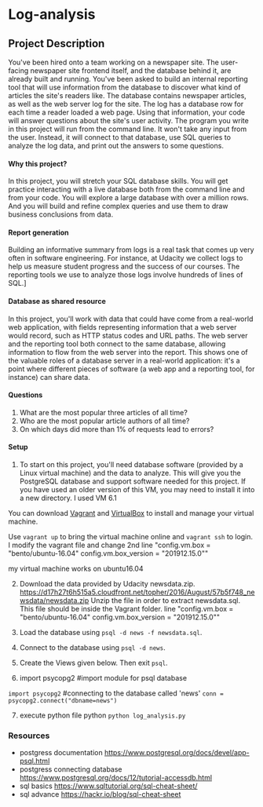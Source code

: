  # Log-analysis
## Project Description

You've been hired onto a team working on a newspaper site. The user-facing newspaper site frontend itself, and the database behind it, are already built and running. You've been asked to build an internal reporting tool that will use information from the database to discover what kind of articles the site's readers like.
The database contains newspaper articles, as well as the web server log for the site. The log has a database row for each time a reader loaded a web page. Using that information, your code will answer questions about the site's user activity.
The program you write in this project will run from the command line. It won't take any input from the user. Instead, it will connect to that database, use SQL queries to analyze the log data, and print out the answers to some questions.


####    Why this project?
In this project, you will stretch your SQL database skills. You will get practice interacting with a live database both from the command line and from your code. You will explore a large database with over a million rows. And you will build and refine complex queries and use them to draw business conclusions from data.


####    Report generation
Building an informative summary from logs is a real task that comes up very often in software engineering. For instance, at Udacity we collect logs to help us measure student progress and the success of our courses. The reporting tools we use to analyze those logs involve hundreds of lines of SQL.]

####    Database as shared resource
In this project, you'll work with data that could have come from a real-world web application, with fields representing information that a web server would record, such as HTTP status codes and URL paths. The web server and the reporting tool both connect to the same database, allowing information to flow from the web server into the report.
This shows one of the valuable roles of a database server in a real-world application: it's a point where different pieces of software (a web app and a reporting tool, for instance) can share data.


####    Questions
1. What are the most popular three articles of all time?
2. Who are the most popular article authors of all time?
3. On which days did more than 1% of requests lead to errors?

#### Setup
1. To start on this project, you'll need database software (provided by a Linux virtual machine) and the data to analyze.
This will give you the PostgreSQL database and support software needed for this project. If you have used an older version of this VM, you may need to install it into a new directory. I used VM 6.1

You can download [Vagrant](https://www.vagrantup.com/) and [VirtualBox](https://www.virtualbox.org/wiki/Download_Old_Builds_5_1) to install and manage your virtual machine.

Use `vagrant up` to bring the virtual machine online and `vagrant ssh` to login. I modify the vagrant file and change 2nd line
"config.vm.box = "bento/ubuntu-16.04"
config.vm.box_version = "201912.15.0""

my virtual machine works on ubuntu16.04

2. Download the data provided by Udacity newsdata.zip. https://d17h27t6h515a5.cloudfront.net/topher/2016/August/57b5f748_newsdata/newsdata.zip
 Unzip the file in order to extract newsdata.sql. This file should be inside the Vagrant folder.
line
"config.vm.box = "bento/ubuntu-16.04"
config.vm.box_version = "201912.15.0""



3. Load the database using `psql -d news -f newsdata.sql`.

4. Connect to the database using `psql -d news`.

5. Create the Views given below. Then exit `psql`.

6. import psycopg2 #import module for psql database

`import psycopg2`
#connecting to the database called  'news'
`conn = psycopg2.connect("dbname=news")`

7. execute python file python `python log_analysis.py` 

### Resources
- postgress documentation https://www.postgresql.org/docs/devel/app-psql.html
- postgress connecting database https://www.postgresql.org/docs/12/tutorial-accessdb.html
- sql basics https://www.sqltutorial.org/sql-cheat-sheet/
- sql advance https://hackr.io/blog/sql-cheat-sheet
